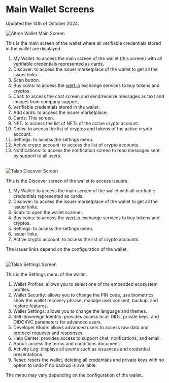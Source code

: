 # Main Wallet Screens

Updated the 14th of October 2024.

<!-- First image on the left, text on the right -->
<div style={{ display: 'flex', alignItems: 'center', marginBottom: '20px' }}>
  <div style={{ flex: 1 }}>
    <img src="/img/ssi_screen/altme_wallet.png" alt="Altme Wallet Main Screen" style={{ width: '66%', marginRight: '20px' }} />
  </div>
  <div style={{ flex: 1 }}>
    <p>This is the main screen of the wallet where all verifiable credentials stored in the wallet are displayed.</p>
    <ol>
      <li>My Wallet: to access the main screen of the wallet (this screen) with all verifiable credentials represented as cards.</li>
      <li>Discover: to access the issuer marketplace of the wallet to get all the issuer links.</li>
      <li>Scan button.</li>
      <li>Buy coins: to access the <a href="https://wert.io">wert.io</a> exchange services to buy tokens and cryptos.</li>
      <li>Chat: to access the chat screen and send/receive messages as text and images from company support.</li>
      <li>Verifiable credentials stored in the wallet.</li>
      <li>Add cards: to access the issuer marketplace.</li>
      <li>Cards: This screen.</li>
      <li>NFT: to access the list of NFTs of the active crypto account.</li>
      <li>Coins: to access the list of cryptos and tokens of the active crypto account.</li>
      <li>Settings: to access the settings menu.</li>
      <li>Active crypto account: to access the list of crypto accounts.</li>
      <li>Notifications: to access the notification screen to read messages sent by support to all users.</li>
    </ol>
  </div>
</div>
<br />

<!-- Second image on the right, text on the left -->
<div style={{ display: 'flex', alignItems: 'center', marginBottom: '20px', flexDirection: 'row-reverse' }}>
  <div style={{ flex: 1 }}>
    <img src="/img/ssi_screen/talao_discover.png" alt="Talao Discover Screen" style={{ width: '66%', marginLeft: '20px' }} />
  </div>
  <div style={{ flex: 1 }}>
    <p>This is the Discover screen of the wallet to access issuers.</p>
    <ol>
      <li>My Wallet: to access the main screen of the wallet with all verifiable credentials represented as cards.</li>
      <li>Discover: to access the issuer marketplace of the wallet to get all the issuer links.</li>
      <li>Scan: to open the wallet scanner.</li>
      <li>Buy coins: to access the <a href="https://wert.io">wert.io</a> exchange services to buy tokens and cryptos.</li>
      <li>Settings: to access the settings menu.</li>
      <li>Issuer links.</li>
      <li>Active crypto account: to access the list of crypto accounts.</li>
    </ol>
    <p>The issuer links depend on the configuration of the wallet.</p>
  </div>
</div>
<br />

<!-- Third image on the left, text on the right -->
<div style={{ display: 'flex', alignItems: 'center' }}>
  <div style={{ flex: 1 }}>
    <img src="/img/ssi_screen/talao_settings.png" alt="Talao Settings Screen" style={{ width: '66%', marginRight: '20px' }} />
  </div>
  <div style={{ flex: 1 }}>
    <p>This is the Settings menu of the wallet.</p>
    <ol>
      <li>Wallet Profiles: allows you to select one of the embedded ecosystem profiles.</li>
      <li>Wallet Security: allows you to change the PIN code, use biometrics, show the wallet recovery phrase, manage user consent, backup, and restore features.</li>
      <li>Wallet Settings: allows you to change the language and themes.</li>
      <li>Self-Sovereign Identity: provides access to all DIDs, private keys, and OIDC4VC parameters for advanced users.</li>
      <li>Developer Mode: allows advanced users to access raw data and protocol requests and responses.</li>
      <li>Help Center: provides access to support chat, notifications, and email.</li>
      <li>About: access the terms and conditions document.</li>
      <li>Activity Log: displays all events such as issuances and credential presentations.</li>
      <li>Reset: resets the wallet, deleting all credentials and private keys with no option to undo if no backup is available.</li>
    </ol>
    <p>The menu may vary depending on the configuration of the wallet.</p>
  </div>
</div>
